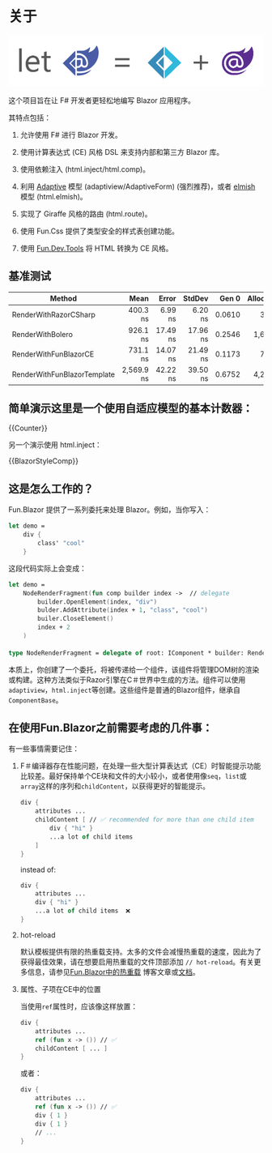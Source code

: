 # 关于

![image](../assets/fun-blazor%3D.png)

这个项目旨在让 F# 开发者更轻松地编写 Blazor 应用程序。

其特点包括：

1. 允许使用 F# 进行 Blazor 开发。

2. 使用计算表达式 (CE) 风格 DSL 来支持内部和第三方 Blazor 库。

3. 使用依赖注入 (html.inject/html.comp)。

4. 利用 [Adaptive](https://github.com/fsprojects/FSharp.Data.Adaptive) 模型 (adaptiview/AdaptiveForm) (强烈推荐)，或者 [elmish](https://github.com/elmish/elmish) 模型 (html.elmish)。

5. 实现了 Giraffe 风格的路由 (html.route)。

6. 使用 Fun.Css 提供了类型安全的样式表创建功能。

7. 使用 [Fun.Dev.Tools](https://slaveoftime.github.io/Fun.DevTools.Docs) 将 HTML 转换为 CE 风格。

## 基准测试

|               Method        |       Mean |    Error |   StdDev |  Gen 0 | Allocated |
|---------------------------- |-----------:|---------:|---------:|-------:|----------:|
|       RenderWithRazorCSharp |   400.3 ns |  6.99 ns |  6.20 ns | 0.0610 |     384 B |
|            RenderWithBolero |   926.1 ns | 17.49 ns | 17.96 ns | 0.2546 |   1,600 B |
|       RenderWithFunBlazorCE |   731.1 ns | 14.07 ns | 21.49 ns | 0.1173 |     736 B |
| RenderWithFunBlazorTemplate | 2,569.9 ns | 42.22 ns | 39.50 ns | 0.6752 |   4,240 B |

## 简单演示这里是一个使用自适应模型的基本计数器：

{{Counter}}

另一个演示使用 html.inject：

{{BlazorStyleComp}}

## 这是怎么工作的？

Fun.Blazor 提供了一系列委托来处理 Blazor。例如，当你写入：

```fsharp
let demo =
    div {
        class' "cool"
    }
```

这段代码实际上会变成：

```fsharp
let demo =
    NodeRenderFragment(fun comp builder index ->  // delegate
        builder.OpenElement(index, "div")
        bulder.AddAttribute(index + 1, "class", "cool")
        builer.CloseElement()
        index + 2
    )

type NodeRenderFragment = delegate of root: IComponent * builder: RenderTreeBuilder * sequence: int -> int
```

本质上，你创建了一个委托，将被传递给一个组件，该组件将管理DOM树的渲染或构建。这种方法类似于Razor引擎在C＃世界中生成的方法。组件可以使用`adaptiview`，`html.inject`等创建。这些组件是普通的Blazor组件，继承自`ComponentBase`。

## 在使用Fun.Blazor之前需要考虑的几件事：

有一些事情需要记住：

1. F＃编译器存在性能问题，在处理一些大型计算表达式（CE）时智能提示功能比较差。最好保持单个CE块和文件的大小较小，或者使用像`seq`，`list`或`array`这样的序列和`childContent`，以获得更好的智能提示。    

    ```fsharp
    div {
        attributes ...
        childContent [ // ✅ recommended for more than one child item
            div { "hi" }
            ...a lot of child items
        ]
    }
    ```

    instead of:

    ```fsharp
    div {
        attributes ...
        div { "hi" }
        ...a lot of child items  ❌
    }
    ```

2. hot-reload

    默认模板提供有限的热重载支持。太多的文件会减慢热重载的速度，因此为了获得最佳效果，请在想要启用热重载的文件顶部添加 `// hot-reload`。有关更多信息，请参见[Fun.Blazor中的热重载](https://www.slaveoftime.fun/blog/d959e36a-f4fe-4a10-88af-5e738633db0f?title=%20Hot-reload%20in%20Fun.Blazor) 博客文章或[文档](https://slaveoftime.github.io/Fun.Blazor.Docs/?doc=/Hot%20Reload)。
    
3. 属性、子项在CE中的位置

    当使用`ref`属性时，应该像这样放置：
    
    ```fsharp
    div {
        attributes ...
        ref (fun x -> ()) // ✅
        childContent [ ... ]
    }
    ```

    或者：
    
    ```fsharp
    div {
        attributes ...
        ref (fun x -> ()) // ✅
        div { 1 }
        div { 1 }
        // ...
    }
    ```
